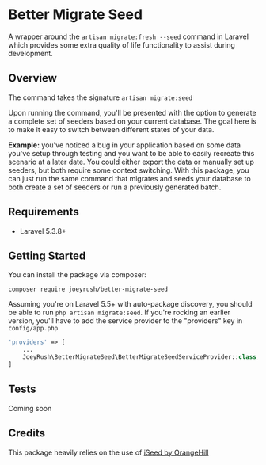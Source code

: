# Better Migrate Seed
A wrapper around the `artisan migrate:fresh --seed` command in Laravel which provides some extra quality of life functionality to assist during development. 

## Overview
The command takes the signature `artisan migrate:seed`

Upon running the command, you'll be presented with the option to generate a complete set of seeders based on your current database. The goal here is to make it easy to switch between different states of your data.

**Example:** you've noticed a bug in your application based on some data you've setup through testing and you want to be able to easily recreate this scenario at a later date. You could either export the data or manually set up seeders, but both require some context switching. With this package, you can just run the same command that migrates and seeds your database to both create a set of seeders or run a previously generated batch.

## Requirements
- Laravel 5.3.8+

## Getting Started

You can install the package via composer:
```
composer require joeyrush/better-migrate-seed
```

Assuming you're on Laravel 5.5+ with auto-package discovery, you should be able to run `php artisan migrate:seed`. If you're rocking an earlier version, you'll have to add the service provider to the "providers" key in `config/app.php`

```php
'providers' => [
    ...
    JoeyRush\BetterMigrateSeed\BetterMigrateSeedServiceProvider::class,
]
```

## Tests
Coming soon

## Credits
This package heavily relies on the use of [iSeed by OrangeHill](https://github.com/orangehill/iseed)
